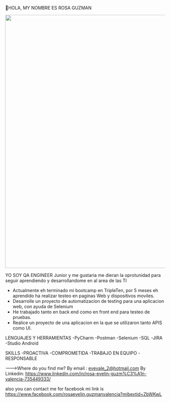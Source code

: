 👋HOLA, MY NOMBRE ES  ROSA GUZMAN

<div id="header" align="center">
  <img decoding="async" src="https://github.com/RosaEGV/RosaEGV/blob/main/QA(2).png" width="800"/>
</div>


YO SOY QA ENGINEER Junior y me gustaria me dieran la oprotunidad para seguir aprendiendo y desarrollandome en al area de las TI

- Actualmente eh terminado mi bootcamp en TripleTen, por 5 meses eh aprendido ha realizar testeo en paginas Web y dispositivos moviles.
- Desarrolle un proyecto de automatizacion de testing  para una aplicacion web, con ayuda de Selenium
- He trabajado tanto en back end como en front end para testeo de pruebas.
- Realice un proyecto de una aplicacion en la que se utilizaron tanto APIS como UI.

LENGUAJES Y HERRAMIENTAS
-PyCharm
-Postman
-Selenium
-SQL
-JIRA
-Studio Android

SKILLS
-PROACTIVA
-COMPROMETIDA
-TRABAJO EN EQUIPO
-RESPONSABLE



--->Where do you find me?
By email : evevale_2@hotmail.com
By Linkedin:  https://www.linkedin.com/in/rosa-evelin-guzm%C3%A1n-valencia-735449333/

also you can contact me for facebook mi link is  https://www.facebook.com/rosaevelin.guzmanvalencia?mibextid=ZbWKwL

